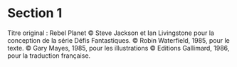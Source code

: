 # Section 1

Titre original : Rebel Planet
© Steve Jackson et Ian Livingstone pour la conception de la série Défis
Fantastiques. © Robin Waterfield, 1985, pour le texte. © Gary Mayes, 1985, pour les
illustrations © Editions Gallimard, 1986, pour la traduction française.